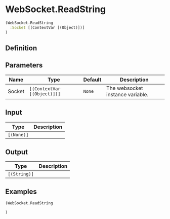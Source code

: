 # WebSocket.ReadString

```clojure
(WebSocket.ReadString
  :Socket [(ContextVar [(Object)])]
)
```

## Definition


## Parameters
| Name | Type | Default | Description |
|------|------|---------|-------------|
| Socket | `[(ContextVar [(Object)])]` | `None` | The websocket instance variable. |


## Input
| Type | Description |
|------|-------------|
| `[(None)]` |  |


## Output
| Type | Description |
|------|-------------|
| `[(String)]` |  |


## Examples

```clojure
(WebSocket.ReadString

)
```
